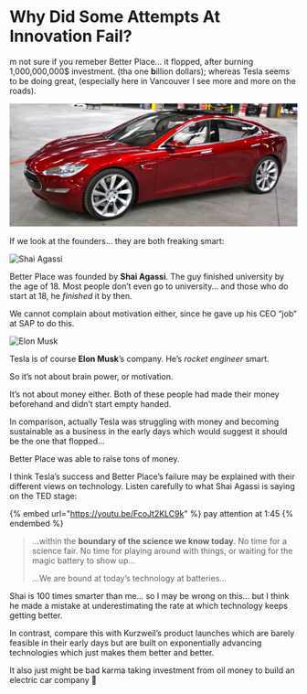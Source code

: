 # Why Did Some Attempts At Innovation Fail?

m not sure if you remeber Better Place… it flopped, after burning 1,000,000,000$ investment. (tha one **b**illion dollars); whereas Tesla seems to be doing great, (especially here in Vancouver I see more and more on the roads).

![](<../.gitbook/assets/image (4).png>)

If we look at the founders… they are both freaking smart:

![Shai Agassi](https://media1-production-mightynetworks.imgix.net/asset/34814288/1644274605089.png?ixlib=rails-0.3.0\&fm=jpg\&q=75\&auto=format\&w=1400\&h=1400\&fit=max\&impolicy=ResizeCrop\&constraint=downsize\&aspect=fit)

Better Place was founded by **Shai Agassi**. The guy finished university by the age of 18. Most people don’t even go to university… and those who do start at 18, he _finished_ it by then.

We cannot complain about motivation either, since he gave up his CEO “job” at SAP to do this.

![Elon Musk](https://media1-production-mightynetworks.imgix.net/asset/34814289/1644274605234.png?ixlib=rails-0.3.0\&fm=jpg\&q=75\&auto=format\&w=1400\&h=1400\&fit=max\&impolicy=ResizeCrop\&constraint=downsize\&aspect=fit)

Tesla is of course **Elon Musk**’s company. He’s _rocket engineer_ smart.

So it’s not about brain power, or motivation.

It’s not about money either. Both of these people had made their money beforehand and didn’t start empty handed.

In comparison, actually Tesla was struggling with money and becoming sustainable as a business in the early days which would suggest it should be the one that flopped…

Better Place was able to raise tons of money.

I think Tesla’s success and Better Place’s failure may be explained with their different views on technology. Listen carefully to what Shai Agassi is saying on the TED stage:

{% embed url="https://youtu.be/FcoJt2KLC9k" %}
pay attention at 1:45
{% endembed %}

> …within the **boundary of the science we know today**. No time for a science fair. No time for playing around with things, or waiting for the magic battery to show up…
>
> …We are bound at today’s technology at batteries…

Shai is 100 times smarter than me… so I may be wrong on this… but I think he made a mistake at underestimating the rate at which technology keeps getting better.

In contrast, compare this with Kurzweil’s product launches which are barely feasible in their early days but are built on exponentially advancing technologies which just makes them better and better.

It also just might be bad karma taking investment from oil money to build an electric car company 🤔
